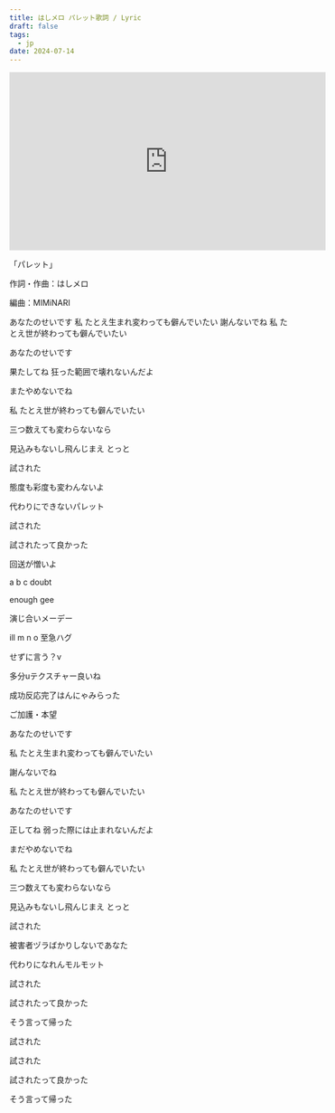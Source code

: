 ```yaml
---
title: はしメロ パレット歌詞 / Lyric
draft: false
tags:
  - jp
date: 2024-07-14
---
```

<iframe width="560" height="315" src="https://www.youtube.com/embed/P17qZoKP_hg?si=Y18ma7H1o-BJISfz" title="YouTube video player" frameborder="0" allow="accelerometer; autoplay; clipboard-write; encrypted-media; gyroscope; picture-in-picture; web-share" referrerpolicy="strict-origin-when-cross-origin" allowfullscreen></iframe>


「パレット」

作詞・作曲：はしメロ

編曲：MIMiNARI

あなたのせいです 
私 たとえ生まれ変わっても僻んでいたい 
謝んないでね 
私 たとえ世が終わっても僻んでいたい 


あなたのせいです

果たしてね 狂った範囲で壊れないんだよ

またやめないでね

私 たとえ世が終わっても僻んでいたい


三つ数えても変わらないなら

見込みもないし飛んじまえ とっと


試された

態度も彩度も変わんないよ

代わりにできないパレット

試された

試されたって良かった

回送が憎いよ


a b c doubt

enough gee

演じ合いメーデー

ill m n o 至急ハグ

せずに言う？v

多分uテクスチャー良いね

成功反応完了はんにゃみらった

ご加護・本望


あなたのせいです 

私 たとえ生まれ変わっても僻んでいたい

謝んないでね

私 たとえ世が終わっても僻んでいたい


あなたのせいです

正してね 弱った際には止まれないんだよ

まだやめないでね

私 たとえ世が終わっても僻んでいたい


三つ数えても変わらないなら

見込みもないし飛んじまえ とっと


試された

被害者ヅラばかりしないであなた

代わりになれんモルモット

試された

試されたって良かった

そう言って帰った


試された


試された

試されたって良かった

そう言って帰った
